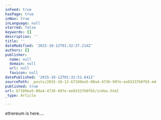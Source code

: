 ```yaml
---
inFeed: true
hasPage: true
inNav: true
inLanguage: null
starred: false
keywords: []
description: ''
title: ''
dateModified: '2015-10-12T01:32:37.214Z'
authors: []
publisher:
  name: null
  domain: null
  url: null
  favicon: null
datePublished: '2015-10-12T01:32:51.641Z'
sourcePath: _posts/2015-10-12-67189ea5-00a4-4736-997e-ee03337b0fb5.md
published: true
url: 67189ea5-00a4-4736-997e-ee03337b0fb5/index.html
_type: Article

---
```

ethereum is here....